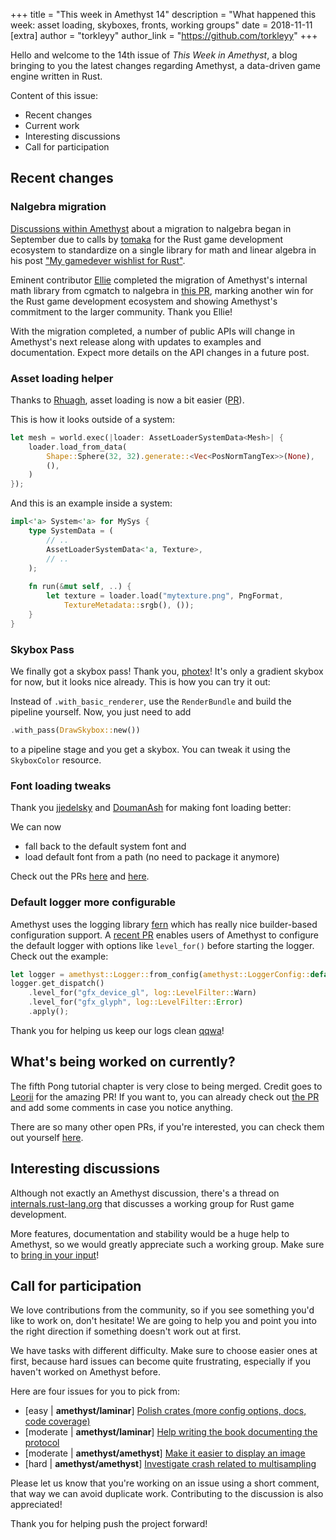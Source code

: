 +++
title = "This week in Amethyst 14"
description = "What happened this week: asset loading, skyboxes, fronts, working groups"
date = 2018-11-11
[extra]
author = "torkleyy"
author_link = "https://github.com/torkleyy"
+++

Hello and welcome to the 14th issue of _This Week in Amethyst_, a blog bringing to
you the latest changes regarding Amethyst, a data-driven game engine written in
Rust.

Content of this issue:

* Recent changes
* Current work
* Interesting discussions
* Call for participation

## Recent changes

### Nalgebra migration

[Discussions within Amethyst][nmig] about a migration to nalgebra began in September due to 
calls by [tomaka][tom] for the Rust game development ecosystem to standardize on 
a single library for math and linear algebra in his post ["My gamedever wishlist for Rust"][mgw].

Eminent contributor [Ellie][ellie] completed the migration of Amethyst's 
internal math library from cgmatch to nalgebra in [this PR][prn], marking another
win for the Rust game development ecosystem and showing Amethyst's commitment to
the larger community. Thank you Ellie!

With the migration completed, a number of public APIs will change in Amethyst's next release along 
with updates to examples and documentation. Expect more details on the API changes in a future post.

[ellie]: https://github.com/magnonellie
[tom]: https://github.com/tomaka
[prn]: https://github.com/amethyst/amethyst/pull/1066
[nmig]: https://github.com/amethyst/amethyst/issues/942
[mgw]: https://users.rust-lang.org/t/my-gamedever-wishlist-for-rust/2859

### Asset loading helper

Thanks to [Rhuagh][rhu], asset loading is now a bit easier ([PR][pra]).

This is how it looks outside of a system:

```rust
let mesh = world.exec(|loader: AssetLoaderSystemData<Mesh>| {
    loader.load_from_data(
        Shape::Sphere(32, 32).generate::<Vec<PosNormTangTex>>(None),
        (),
    )
});
```

And this is an example inside a system:

```rust
impl<'a> System<'a> for MySys {
    type SystemData = (
        // ..
        AssetLoaderSystemData<'a, Texture>,
        // ..
    );
    
    fn run(&mut self, ..) {
        let texture = loader.load("mytexture.png", PngFormat,
            TextureMetadata::srgb(), ());
    }
}
```
[rhu]: https://github.com/Rhuagh
[pra]: https://github.com/amethyst/amethyst/pull/1090

### Skybox Pass

We finally got a skybox pass! Thank you, [photex][pho]!
It's only a gradient skybox for now, but it looks nice already.
This is how you can try it out:

Instead of `.with_basic_renderer`, use the `RenderBundle` and build
the pipeline yourself. Now, you just need to add

```rust
.with_pass(DrawSkybox::new())
```

to a pipeline stage and you get a skybox.
You can tweak it using the `SkyboxColor` resource.

[pho]: https://github.com/photex

### Font loading tweaks

Thank you [jjedelsky][jje] and [DoumanAsh][dou] for making font loading better:

We can now

* fall back to the default system font and
* load default font from a path (no need to package it anymore)

Check out the PRs [here][prf] and [here][prg].

[dou]: https://github.com/DoumanAsh
[jje]: https://github.com/jjedelsky
[prf]: https://github.com/amethyst/amethyst/pull/1104
[prg]: https://github.com/amethyst/amethyst/pull/1108

### Default logger more configurable

Amethyst uses the logging library [fern][frn] which has really nice builder-based configuration support.
A [recent PR][lgc] enables users of Amethyst to configure the default logger with options like
`level_for()` before starting the logger. Check out the example:

```rust
let logger = amethyst::Logger::from_config(amethyst::LoggerConfig::default());
logger.get_dispatch()
    .level_for("gfx_device_gl", log::LevelFilter::Warn)
    .level_for("gfx_glyph", log::LevelFilter::Error)
    .apply();
```

Thank you for helping us keep our logs clean [qqwa][qqwa]!

[frn]: https://github.com/daboross/fern
[qqwa]: https://github.com/qqwa
[lgc]: https://github.com/amethyst/amethyst/pull/1107

## What's being worked on currently?

The fifth Pong tutorial chapter is very close to being merged. Credit goes
to [Leorii][leo] for the amazing PR! If you want to, you can already check
out [the PR][prb] and add some comments in case you notice anything.

[leo]: https://github.com/Leorii
[prb]: https://github.com/amethyst/amethyst/pull/1085

There are so many other open PRs, if you're interested, you can check them out
yourself [here][prs].

[prs]: https://github.com/amethyst/amethyst/pulls

## Interesting discussions

Although not exactly an Amethyst discussion, there's a thread on
[internals.rust-lang.org][wgt] that discusses a working group for Rust game
development.

More features, documentation and stability would be a huge help to Amethyst,
so we would greatly appreciate such a working group.
Make sure to [bring in your input][wgt]!

[wgt]: https://internals.rust-lang.org/t/a-working-group-for-rust-game-development/8240

## Call for participation

We love contributions from the community, so if you see something you'd like
to work on, don't hesitate! We are going to help you and point you into the
right direction if something doesn't work out at first.

We have tasks with different difficulty. Make sure to choose easier ones at
first, because hard issues can become quite frustrating, especially if you
haven't worked on Amethyst before.

Here are four issues for you to pick from:

* [easy | **amethyst/laminar**] [Polish crates (more config options, docs, code coverage)][is1]
* [moderate | **amethyst/laminar**] [Help writing the book documenting the protocol][is2]
* [moderate | **amethyst/amethyst**] [Make it easier to display an image][is3]
* [hard | **amethyst/amethyst**] [Investigate crash related to multisampling][is4]

Please let us know that you're working on an issue using a short comment,
that way we can avoid duplicate work. Contributing to the discussion is also
appreciated!

Thank you for helping push the project forward!

[is0]: https://github.com/amethyst/amethyst/issues/1110 
[is1]: https://github.com/amethyst/laminar/issues/45
[is2]: https://github.com/amethyst/laminar/issues/33
[is3]: https://github.com/amethyst/amethyst/issues/1086
[is4]: https://github.com/amethyst/amethyst/issues/135

